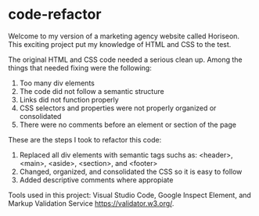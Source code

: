 # code-refactor

Welcome to my version of a marketing agency website called Horiseon. This exciting project put my knowledge of HTML and CSS to the test. 

The original HTML and CSS code needed a serious clean up. Among the things that needed fixing were the following: 

1. Too many div elements 
2. The code did not follow a semantic structure
3. Links did not function properly 
4. CSS selectors and properties were not properly organized or consolidated
5. There were no comments before an element or section of the page

These are the steps I took to refactor this code: 

1. Replaced all div elements with semantic tags suchs as: &lt;header&gt;, &lt;main&gt;, &lt;aside&gt;, &lt;section&gt;, and &lt;footer&gt;
2. Changed, organized, and consolidated the CSS so it is easy to follow  
3. Added descriptive comments where appropiate

Tools used in this project: Visual Studio Code, Google Inspect Element, and Markup Validation Service <https://validator.w3.org/>.





